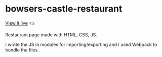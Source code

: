 # bowsers-castle-restaurant

[View it live](https://chrisnotthere.github.io/bowsers-castle-restaurant/) :point_left:

Restaurant page made with HTML, CSS, JS. 

I wrote the JS in modules for importing/exporting and I used Webpack to bundle the files.


